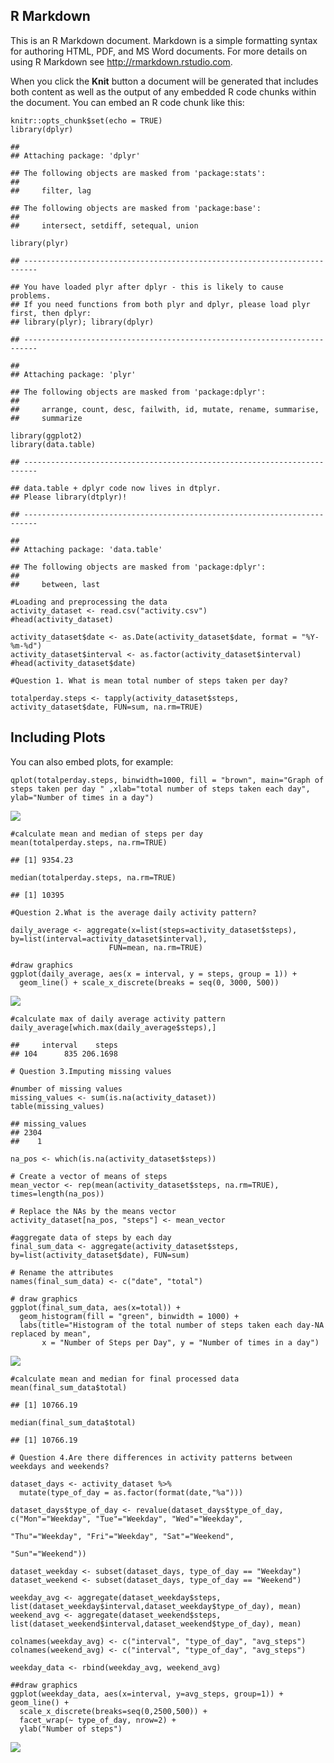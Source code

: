 R Markdown
----------

This is an R Markdown document. Markdown is a simple formatting syntax
for authoring HTML, PDF, and MS Word documents. For more details on
using R Markdown see <http://rmarkdown.rstudio.com>.

When you click the **Knit** button a document will be generated that
includes both content as well as the output of any embedded R code
chunks within the document. You can embed an R code chunk like this:

    knitr::opts_chunk$set(echo = TRUE)
    library(dplyr)

    ## 
    ## Attaching package: 'dplyr'

    ## The following objects are masked from 'package:stats':
    ## 
    ##     filter, lag

    ## The following objects are masked from 'package:base':
    ## 
    ##     intersect, setdiff, setequal, union

    library(plyr)

    ## -------------------------------------------------------------------------

    ## You have loaded plyr after dplyr - this is likely to cause problems.
    ## If you need functions from both plyr and dplyr, please load plyr first, then dplyr:
    ## library(plyr); library(dplyr)

    ## -------------------------------------------------------------------------

    ## 
    ## Attaching package: 'plyr'

    ## The following objects are masked from 'package:dplyr':
    ## 
    ##     arrange, count, desc, failwith, id, mutate, rename, summarise,
    ##     summarize

    library(ggplot2)
    library(data.table)

    ## -------------------------------------------------------------------------

    ## data.table + dplyr code now lives in dtplyr.
    ## Please library(dtplyr)!

    ## -------------------------------------------------------------------------

    ## 
    ## Attaching package: 'data.table'

    ## The following objects are masked from 'package:dplyr':
    ## 
    ##     between, last

    #Loading and preprocessing the data
    activity_dataset <- read.csv("activity.csv")
    #head(activity_dataset)

    activity_dataset$date <- as.Date(activity_dataset$date, format = "%Y-%m-%d")
    activity_dataset$interval <- as.factor(activity_dataset$interval)
    #head(activity_dataset$date)

    #Question 1. What is mean total number of steps taken per day?

    totalperday.steps <- tapply(activity_dataset$steps, activity_dataset$date, FUN=sum, na.rm=TRUE)

Including Plots
---------------

You can also embed plots, for example:

    qplot(totalperday.steps, binwidth=1000, fill = "brown", main="Graph of steps taken per day " ,xlab="total number of steps taken each day", ylab="Number of times in a day")

![](instructions_fig/totalperday.steps-1.png)

    #calculate mean and median of steps per day
    mean(totalperday.steps, na.rm=TRUE)

    ## [1] 9354.23

    median(totalperday.steps, na.rm=TRUE)

    ## [1] 10395

    #Question 2.What is the average daily activity pattern?

    daily_average <- aggregate(x=list(steps=activity_dataset$steps), by=list(interval=activity_dataset$interval),
                          FUN=mean, na.rm=TRUE)

    #draw graphics
    ggplot(daily_average, aes(x = interval, y = steps, group = 1)) + 
      geom_line() + scale_x_discrete(breaks = seq(0, 3000, 500))

![](instructions_fig/daily_average-1.png)

    #calculate max of daily average activity pattern
    daily_average[which.max(daily_average$steps),]

    ##     interval    steps
    ## 104      835 206.1698

    # Question 3.Imputing missing values

    #number of missing values
    missing_values <- sum(is.na(activity_dataset))
    table(missing_values)

    ## missing_values
    ## 2304 
    ##    1

    na_pos <- which(is.na(activity_dataset$steps))

    # Create a vector of means of steps
    mean_vector <- rep(mean(activity_dataset$steps, na.rm=TRUE), times=length(na_pos))

    # Replace the NAs by the means vector
    activity_dataset[na_pos, "steps"] <- mean_vector

    #aggregate data of steps by each day
    final_sum_data <- aggregate(activity_dataset$steps, by=list(activity_dataset$date), FUN=sum)

    # Rename the attributes
    names(final_sum_data) <- c("date", "total")

    # draw graphics
    ggplot(final_sum_data, aes(x=total)) + 
      geom_histogram(fill = "green", binwidth = 1000) + 
      labs(title="Histogram of the total number of steps taken each day-NA replaced by mean", 
           x = "Number of Steps per Day", y = "Number of times in a day")

![](instructions_fig/final_sum_data-1.png)

    #calculate mean and median for final processed data
    mean(final_sum_data$total)

    ## [1] 10766.19

    median(final_sum_data$total)

    ## [1] 10766.19

    # Question 4.Are there differences in activity patterns between weekdays and weekends?

    dataset_days <- activity_dataset %>%
      mutate(type_of_day = as.factor(format(date,"%a")))

    dataset_days$type_of_day <- revalue(dataset_days$type_of_day, c("Mon"="Weekday", "Tue"="Weekday", "Wed"="Weekday", 
                                                                    "Thu"="Weekday", "Fri"="Weekday", "Sat"="Weekend", 
                                                                    "Sun"="Weekend"))

    dataset_weekday <- subset(dataset_days, type_of_day == "Weekday")
    dataset_weekend <- subset(dataset_days, type_of_day == "Weekend")

    weekday_avg <- aggregate(dataset_weekday$steps, list(dataset_weekday$interval,dataset_weekday$type_of_day), mean)
    weekend_avg <- aggregate(dataset_weekend$steps, list(dataset_weekend$interval,dataset_weekend$type_of_day), mean)

    colnames(weekday_avg) <- c("interval", "type_of_day", "avg_steps")
    colnames(weekend_avg) <- c("interval", "type_of_day", "avg_steps")

    weekday_data <- rbind(weekday_avg, weekend_avg)

    ##draw graphics
    ggplot(weekday_data, aes(x=interval, y=avg_steps, group=1)) + geom_line() + 
      scale_x_discrete(breaks=seq(0,2500,500)) + 
      facet_wrap(~ type_of_day, nrow=2) + 
      ylab("Number of steps")

![](instructions_fig/weekday_data-1.png)
